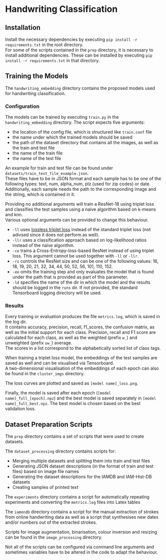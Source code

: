 # Handwriting Classification

## Installation

Install the necessary dependencies by executing `pip install -r requirements.txt` in the root directory.  
For some of the scripts contained in the `prep` directory, it is necessary to install additional dependencies.
These can be installed by executing `pip install -r requirements.txt` in that directory.

## Training the Models

The `handwriting_embedding` directory contains the proposed models used for handwriting classification.

### Configuration

The models can be trained by executing `train.py` in the `handwriting_embedding` directory.
The script expects five arguments:

- the location of the config file, which is structured like `train.conf` file
- the name under which the trained models should be saved
- the path of the dataset directory that contains all the images, as well as the train and test file
- the name of the train file
- the name of the test file

An example for train and test file can be found under `datasets/train_test_file_example.json`.   
These files have to be in JSON format and each sample has to be one of the following types: text, num, alpha_num, plz (used for zip codes) or date.
Additionally, each sample needs the path to the corresponding image and the string, which is contained in it.

Providing no additional arguments will train a ResNet-18 using triplet loss and classifies the test samples using a naive algorithm based on k-means and knn.  
Various optional arguments can be provided to change this behaviour.

- `-ll` uses [lossless triplet loss](https://towardsdatascience.com/lossless-triplet-loss-7e932f990b24) instead of the standard triplet loss (not adivsed since it does not perform as well).
- `-llr` uses a classification approach based on log-likelihood ratios instead of the naive algorithm.
- `-ce` trains a Cross-Entropy-loss-based ResNet instead of using triplet loss.
This argument cannot be used together with `-ll` or `-llr`.
- `-rs` controls the ResNet size and can be one of the following values: 16, 18, 19, 20, 21, 32, 34, 44, 50, 52, 56, 101, 110, 152.
- `-eo` omits the training step and only evaluates the model that is found under the path that is provided as part of this parameter.
- `-ld` specifies the name of the dir in which the model and the results should be logged in the `runs` dir.
If not provided, the standard Tensorboard logging directory will be used.

### Results

Every training or evaluation produces the file `metrics.log`, which is saved in the log dir.  
It contains accuracy, precision, recall, f1_scores, the confusion matrix, as well as the initial support for each class.
Precision, recall and F1 score are calculated for each class, as well as the weighted (prefix `w_`) and unweighted (prefix `uw_`) average.  
The scores in a list correspond to the alphabetically sorted list of class tags.

When training a triplet loss model, the embeddings of the test samples are saved as well and can be visualised via Tensorboard.  
A two-dimensional visualisation of the embeddings of each epoch can also be found in the `cluster_imgs` directory.

The loss curves are plotted and saved as `[model name]_loss.png`.

Finally, the model is saved after each epoch (`[model name]_full_[epoch].npz`) and the best model is saved separately in `[model name]_full_best.npz`.
The best model is chosen based on the best validation loss.

## Dataset Preparation Scripts

The `prep` directory contains a set of scripts that were used to create datasets.

The `dataset_processing` directory contains scripts for:

- Merging multiple datasets and splitting them into train and test files
- Generating JSON dataset descriptions (in the format of train and test files) based on image file names 
- Generating the dataset descriptions for the IAMDB and IAM-Hist-DB datasets
- Creating samples of printed text

The `experiments` directory contains a script for automatically repeating experiments and converting the `metrics.log` files into Latex tables

The `iamondb` directory contains a script for the manual extraction of strokes from online handwriting data as well as a script that synthesises new dates and/or numbers out of the extracted strokes.

Scripts for image augmentation, binarisation, colour inversion and resizing can be found in the `image_processing` directory.

Not all of the scripts can be configured via command line arguments and sometimes variables have to be altered in the code to adapt the behaviour.

